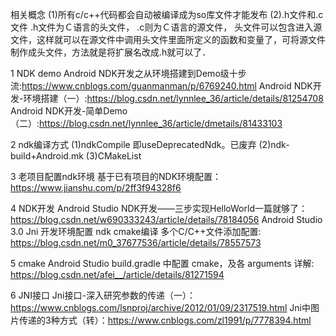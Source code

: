 相关概念
(1)所有c/c++代码都会自动被编译成为so库文件才能发布
(2).h文件和.c文件
.h文件为Ｃ语言的头文件，
.c则为Ｃ语言的源文件，
头文件可以包含进入源文件，这样就可以在源文件中调用头文件里面所定义的函数和变量了，可将源文件制作成头文件，方法就是将扩展名改成.h就可以了．

1 NDK demo
Android NDK开发之从环境搭建到Demo级十步流:https://www.cnblogs.com/guanmanman/p/6769240.html
Android NDK开发-环境搭建（一）:https://blog.csdn.net/lynnlee_36/article/details/81254708
Android NDK开发-简单Demo（二）:https://blog.csdn.net/lynnlee_36/article/dmetails/81433103

2 ndk编译方式
(1)ndkCompile 即useDeprecatedNdk。已废弃
(2)ndk-build+Android.mk
(3)CMakeList

3 老项目配置ndk环境
基于已有项目的NDK环境配置：https://www.jianshu.com/p/2ff3f94328f6

4 NDK开发
Android Studio NDK开发——三步实现HelloWorld一篇就够了：
https://blog.csdn.net/w690333243/article/details/78184056
Android Studio 3.0 Jni 开发环境配置 ndk cmake编译 多个C/C++文件添加配置:
https://blog.csdn.net/m0_37677536/article/details/78557573

5 cmake
Android Studio build.gradle 中配置 cmake，及各 arguments 详解:
https://blog.csdn.net/afei__/article/details/81271594

6 JNI接口
Jni接口-深入研究参数的传递（一）：https://www.cnblogs.com/lsnproj/archive/2012/01/09/2317519.html
Jni中图片传递的3种方式（转）：https://www.cnblogs.com/zl1991/p/7778394.html
